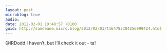 ```yaml
---
layout: post
microblog: true
audio: 
date: 2012-02-01 19:48:57 +0100
guid: http://samdeane.micro.blog/2012/02/01/t164782304256999424.html
---
```

@IRDodd I haven’t, but I’ll check it out - ta!

